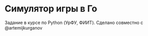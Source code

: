 # Симулятор игры в Го
Задание в курсе по Python (УрФУ, ФИИТ). Сделано совместно с @artemijkurganov 
